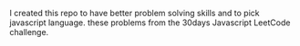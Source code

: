I created this repo to have better problem solving skills and to pick javascript language.
these problems from the 30days Javascript LeetCode challenge.
